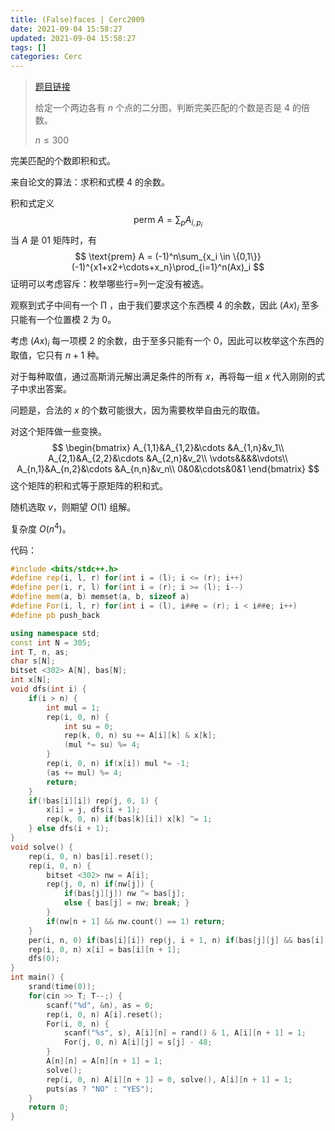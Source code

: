 ```yaml
---
title: (False)faces | Cerc2009
date: 2021-09-04 15:58:27
updated: 2021-09-04 15:58:27
tags: []
categories: Cerc
---
```

> [题目链接](https://darkbzoj.tk/problem/2586)
>
> 给定一个两边各有 $n$ 个点的二分图，判断完美匹配的个数是否是 $4$ 的倍数。
>
> $n \le 300$

完美匹配的个数即积和式。

来自论文的算法：求积和式模 $4$ 的余数。

积和式定义
$$
\text{perm }A = \sum_{p}A_{i,p_i}
$$
当 $A$ 是 $01$ 矩阵时，有
$$
\text{prem} A = (-1)^n\sum_{x_i \in \{0,1\}}(-1)^{x1+x2+\cdots+x_n}\prod_{i=1}^n(Ax)_i
$$
证明可以考虑容斥：枚举哪些行=列一定没有被选。

观察到式子中间有一个 $\prod$ ，由于我们要求这个东西模 $4$ 的余数，因此 $(Ax)_i$ 至多只能有一个位置模 $2$ 为 $0$。

考虑 $(Ax)_i$ 每一项模 $2$ 的余数，由于至多只能有一个 $0$，因此可以枚举这个东西的取值，它只有 $n+1$ 种。

对于每种取值，通过高斯消元解出满足条件的所有 $x$，再将每一组 $x$ 代入刚刚的式子中求出答案。

问题是，合法的 $x$ 的个数可能很大，因为需要枚举自由元的取值。

对这个矩阵做一些变换。
$$
\begin{bmatrix}
A_{1,1}&A_{1,2}&\cdots &A_{1,n}&v_1\\
A_{2,1}&A_{2,2}&\cdots &A_{2,n}&v_2\\
\vdots&&&&\vdots\\
A_{n,1}&A_{n,2}&\cdots &A_{n,n}&v_n\\
0&0&\cdots&0&1
\end{bmatrix}
$$
这个矩阵的积和式等于原矩阵的积和式。

随机选取 $v$，则期望 $O(1)$ 组解。

复杂度 $O(n^4)$。

代码：

```cpp
#include <bits/stdc++.h>
#define rep(i, l, r) for(int i = (l); i <= (r); i++)
#define per(i, r, l) for(int i = (r); i >= (l); i--)
#define mem(a, b) memset(a, b, sizeof a)
#define For(i, l, r) for(int i = (l), i##e = (r); i < i##e; i++)
#define pb push_back

using namespace std;
const int N = 305;
int T, n, as;
char s[N];
bitset <302> A[N], bas[N];
int x[N];
void dfs(int i) {
    if(i > n) {
        int mul = 1;
        rep(i, 0, n) {
            int su = 0;
            rep(k, 0, n) su += A[i][k] & x[k];
            (mul *= su) %= 4;
        }
        rep(i, 0, n) if(x[i]) mul *= -1;
        (as += mul) %= 4;
        return;
    }
    if(!bas[i][i]) rep(j, 0, 1) {
        x[i] = j, dfs(i + 1);
        rep(k, 0, n) if(bas[k][i]) x[k] ^= 1; 
    } else dfs(i + 1);
}
void solve() {
    rep(i, 0, n) bas[i].reset();
    rep(i, 0, n) {
        bitset <302> nw = A[i];
        rep(j, 0, n) if(nw[j]) {
            if(bas[j][j]) nw ^= bas[j];
            else { bas[j] = nw; break; }
        }
        if(nw[n + 1] && nw.count() == 1) return;
    }
    per(i, n, 0) if(bas[i][i]) rep(j, i + 1, n) if(bas[j][j] && bas[i][j]) bas[i] ^= bas[j];
    rep(i, 0, n) x[i] = bas[i][n + 1];
    dfs(0);
}
int main() {
    srand(time(0));
    for(cin >> T; T--;) {
        scanf("%d", &n), as = 0;
        rep(i, 0, n) A[i].reset();
        For(i, 0, n) {
            scanf("%s", s), A[i][n] = rand() & 1, A[i][n + 1] = 1;
            For(j, 0, n) A[i][j] = s[j] - 48;
        }
        A[n][n] = A[n][n + 1] = 1;
        solve();
        rep(i, 0, n) A[i][n + 1] = 0, solve(), A[i][n + 1] = 1;
        puts(as ? "NO" : "YES");
    }
    return 0;
}
```